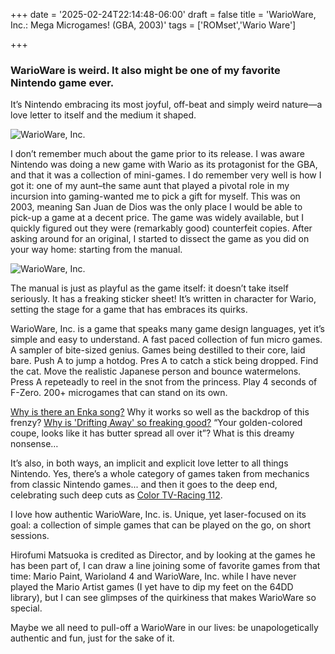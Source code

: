 +++
date = '2025-02-24T22:14:48-06:00'
draft = false
title = 'WarioWare, Inc.: Mega Microgames! (GBA, 2003)'
tags = ['ROMset','Wario Ware']

+++
### WarioWare is weird. It also might be one of my favorite Nintendo game ever. 
It’s Nintendo embracing its most joyful, off-beat and simply weird nature—a love letter to itself and the medium it shaped.

![WarioWare, Inc.](/images/WarioWare_Box.jpeg)

I don’t remember much about the game prior to its release. I was aware Nintendo was doing a new game with Wario as its protagonist for the GBA, and that it was a collection of mini-games. I do remember very well is how I got it: one of my aunt–the same aunt that played a pivotal role in my incursion into gaming-wanted me to pick a gift for myself. This was on 2003, meaning San Juan de Dios was the only place I would be able to pick-up a game at a decent price. The game was widely available, but I quickly figured out they were (remarkably good) counterfeit copies. After asking around for an original, I started to dissect the game as you did on your way home: starting from the manual.

![WarioWare, Inc.](/images/WarioWare_Manual.jpeg)

The manual is just as playful as the game itself: it doesn’t take itself seriously. It has a freaking sticker sheet! It’s written in character for Wario, setting the stage for a game that has embraces its quirks.

WarioWare, Inc. is a game that speaks many game design languages, yet it’s simple and easy to understand. A fast paced collection of fun micro games. A sampler of bite-sized genius. Games being destilled to their core, laid bare. Push A to jump a hotdog. Pres A to catch a stick being dropped. Find the cat. Move the realistic Japanese person and bounce watermelons. Press A repeteadly to reel in the snot from the princess. Play 4 seconds of F-Zero. 200+ microgames that can stand on its own.

[Why is there an Enka song?](https://www.youtube.com/watch?v=mrs_6tFPoGo) Why it works so well as the backdrop of this frenzy? [Why is 'Drifting Away' so freaking good?](https://www.youtube.com/watch?v=9xCdOCp5uG0) “Your golden-colored coupe, looks like it has butter spread all over it”? What is this dreamy nonsense…

It’s also, in both ways, an implicit and explicit love letter to all things Nintendo. Yes, there’s a whole category of games taken from mechanics from classic Nintendo games... and then it goes to the deep end, celebrating such deep cuts as [Color TV-Racing 112](https://nintendo.fandom.com/wiki/Color_TV-Racing_112). 

I love how authentic WarioWare, Inc. is. Unique, yet laser-focused on its goal: a collection of simple games that can be played on the go, on short sessions.

Hirofumi Matsuoka is credited as Director, and by looking at the games he has been part of, I can draw a line joining some of favorite games from that time: Mario Paint, Warioland 4 and WarioWare, Inc. while I have never played the Mario Artist games (I yet have to dip my feet on the 64DD library), but I can see glimpses of the quirkiness that makes WarioWare so special.

Maybe we all need to pull-off a WarioWare in our lives: be unapologetically authentic and fun, just for the sake of it.
